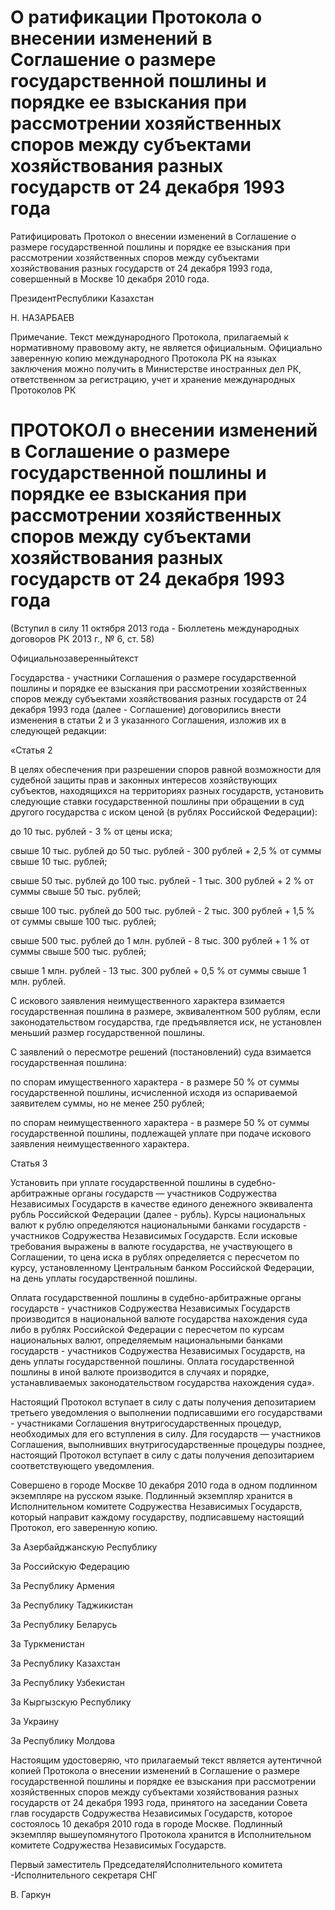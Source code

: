 # О ратификации Протокола о внесении изменений в Соглашение о размере государственной пошлины и порядке ее взыскания при рассмотрении хозяйственных споров между субъектами хозяйствования разных государств от 24 декабря 1993 года

Ратифицировать Протокол о внесении изменений в Соглашение о размере государственной пошлины и порядке ее взыскания при рассмотрении хозяйственных споров между субъектами хозяйствования разных государств от 24 декабря 1993 года, совершенный в Москве 10 декабря 2010 года.

ПрезидентРеспублики Казахстан

Н. НАЗАРБАЕВ

Примечание. Текст международного Протокола, прилагаемый к нормативному правовому акту, не является официальным. Официально заверенную копию международного Протокола РК на языках заключения можно получить в Министерстве иностранных дел РК, ответственном за регистрацию, учет и хранение международных Протоколов РК

# ПРОТОКОЛ о внесении изменений в Соглашение о размере государственной пошлины и порядке ее взыскания при рассмотрении хозяйственных споров между субъектами хозяйствования разных государств от 24 декабря 1993 года

(Вступил в силу 11 октября 2013 года - Бюллетень международных договоров РК 2013 г., № 6, ст. 58)

Официальнозаверенныйтекст

Государства - участники Соглашения о размере государственной пошлины и порядке ее взыскания при рассмотрении хозяйственных споров между субъектами хозяйствования разных государств от 24 декабря 1993 года (далее - Соглашение) договорились внести изменения в статьи 2 и 3 указанного Соглашения, изложив их в следующей редакции:

«Статья 2

В целях обеспечения при разрешении споров равной возможности для судебной защиты прав и законных интересов хозяйствующих субъектов, находящихся на территориях разных государств, установить следующие ставки государственной пошлины при обращении в суд другого государства с иском ценой (в рублях Российской Федерации):

до 10 тыс. рублей - 3 % от цены иска;

свыше 10 тыс. рублей до 50 тыс. рублей - 300 рублей + 2,5 % от суммы свыше 10 тыс. рублей;

свыше 50 тыс. рублей до 100 тыс. рублей - 1 тыс. 300 рублей + 2 % от суммы свыше 50 тыс. рублей;

свыше 100 тыс. рублей до 500 тыс. рублей - 2 тыс. 300 рублей + 1,5 % от суммы свыше 100 тыс. рублей;

свыше 500 тыс. рублей до 1 млн. рублей - 8 тыс. 300 рублей + 1 % от суммы свыше 500 тыс. рублей;

свыше 1 млн. рублей - 13 тыс. 300 рублей + 0,5 % от суммы свыше 1 млн. рублей.

С искового заявления неимущественного характера взимается государственная пошлина в размере, эквивалентном 500 рублям, если законодательством государства, где предъявляется иск, не установлен меньший размер государственной пошлины.

С заявлений о пересмотре решений (постановлений) суда взимается государственная пошлина:

по спорам имущественного характера - в размере 50 % от суммы государственной пошлины, исчисленной исходя из оспариваемой заявителем суммы, но не менее 250 рублей;

по спорам неимущественного характера - в размере 50 % от суммы государственной пошлины, подлежащей уплате при подаче искового заявления неимущественного характера.

Статья 3

Установить при уплате государственной пошлины в судебно-арбитражные органы государств — участников Содружества Независимых Государств в качестве единого денежного эквивалента рубль Российской Федерации (далее - рубль). Курсы национальных валют к рублю определяются национальными банками государств - участников Содружества Независимых Государств. Если исковые требования выражены в валюте государства, не участвующего в Соглашении, то цена иска в рублях определяется с пересчетом по курсу, установленному Центральным банком Российской Федерации, на день уплаты государственной пошлины.

Оплата государственной пошлины в судебно-арбитражные органы государств - участников Содружества Независимых Государств производится в национальной валюте государства нахождения суда либо в рублях Российской Федерации с пересчетом по курсам национальных валют, определяемым национальными банками государств - участников Содружества Независимых Государств, на день уплаты государственной пошлины. Оплата государственной пошлины в иной валюте производится в случаях и порядке, устанавливаемых законодательством государства нахождения суда».

Настоящий Протокол вступает в силу с даты получения депозитарием третьего уведомления о выполнении подписавшими его государствами - участниками Соглашения внутригосударственных процедур, необходимых для его вступления в силу. Для государств — участников Соглашения, выполнивших внутригосударственные процедуры позднее, настоящий Протокол вступает в силу с даты получения депозитарием соответствующего уведомления.

Совершено в городе Москве 10 декабря 2010 года в одном подлинном экземпляре на русском языке. Подлинный экземпляр хранится в Исполнительном комитете Содружества Независимых Государств, который направит каждому государству, подписавшему настоящий Протокол, его заверенную копию.

За Азер­бай­джан­скую Рес­пуб­ли­ку

За Рос­сий­скую Фе­де­ра­цию

За Рес­пуб­ли­ку Ар­ме­ния

За Рес­пуб­ли­ку Та­джи­ки­стан

За Рес­пуб­ли­ку Бе­ла­русь

За Турк­ме­ни­стан

За Рес­пуб­ли­ку Ка­зах­стан

За Рес­пуб­ли­ку Уз­бе­ки­стан

За Кыр­гыз­скую Рес­пуб­ли­ку

За Укра­и­ну

За Рес­пуб­ли­ку Мол­до­ва

Настоящим удостоверяю, что прилагаемый текст является аутентичной копией Протокола о внесении изменений в Соглашение о размере государственной пошлины и порядке ее взыскания при рассмотрении хозяйственных споров между субъектами хозяйствования разных государств от 24 декабря 1993 года, принятого на заседании Совета глав государств Содружества Независимых Государств, которое состоялось 10 декабря 2010 года в городе Москве. Подлинный экземпляр вышеупомянутого Протокола хранится в Исполнительном комитете Содружества Независимых Государств.

Первый заместитель ПредседателяИсполнительного комитета -Исполнительного секретаря СНГ

В. Гаркун

